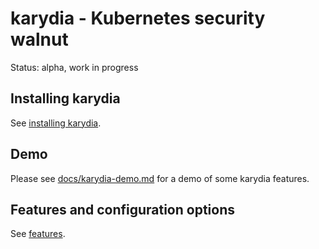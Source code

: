 # karydia - Kubernetes security walnut

Status: alpha, work in progress

## Installing karydia

See [installing karydia](docs/install.md).

## Demo

Please see [docs/karydia-demo.md](docs/karydia-demo.md) for a demo of some karydia features.

## Features and configuration options

See [features](docs/features.md).
